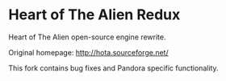 # Heart of The Alien Redux

Heart of The Alien open-source engine rewrite.

Original homepage: http://hota.sourceforge.net/

This fork contains bug fixes and Pandora specific functionality.

